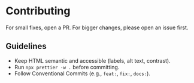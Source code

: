# Contributing

For small fixes, open a PR. For bigger changes, please open an issue first.

## Guidelines
- Keep HTML semantic and accessible (labels, alt text, contrast).
- Run `npx prettier -w .` before committing.
- Follow Conventional Commits (e.g., `feat:`, `fix:`, `docs:`).

